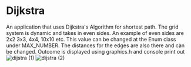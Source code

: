 # Dijkstra

An application that uses Dijkstra's Algorithm for shortest path. The grid system is dynamic and takes in even sides. An example of even sides are 2x2 3x3, 4x4, 10x10 etc. 
This value can be changed at the Enum class under MAX_NUMBER. The distances for the edges are also there and can be changed.
Outcome is displayed using graphics.h and console print out
![dijstra (1)](https://github.com/kiet1375/Dijkstra/assets/38486702/69568aa7-28a5-45b7-932d-076577843e97)
![dijstra (2)](https://github.com/kiet1375/Dijkstra/assets/38486702/903cca6f-eef4-45b4-b6fd-df17b1ea945b)
